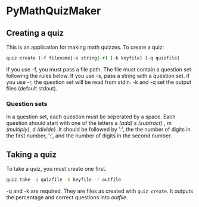 # PyMathQuizMaker

## Creating a quiz
This is an application for making math quizzes. 
To create a quiz:
```bash
quiz create (-f filename|-s string|-r) [-k keyfile] [-q quizfile]
```
If you use -f, you must pass a file path. The file must contain a question set following the rules below.
If you use -s, pass a string with a question set.
if you use -r, the question set will be read from stdin.
-k and -q set the output files (default stdout).
### Question sets
In a question set, each question must be seperated by a space. Each question should start with one of the letters a _(add)_    s _(subtract)_ , m _(multiply)_, d _(divide)_ .It should be followed by ':', the the number of digits in the first number, ':', and the number of digits in the second number.

## Taking a quiz
To take a quiz, you must create one first.
```bash
quiz take -q quizfile -k keyfile -r outfile
```
-q and -k are required. They are files as created with ```quiz create```.
It outputs the percentage and correct questions into _outfile_.
